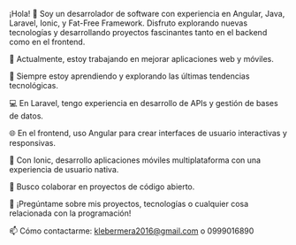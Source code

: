 ¡Hola! 👋
Soy un desarrolador de software con experiencia en Angular, Java, Laravel, Ionic, y Fat-Free Framework. Disfruto explorando nuevas tecnologías y desarrollando proyectos fascinantes tanto en el backend como en el frontend.

🔭 Actualmente, estoy trabajando en mejorar aplicaciones web y móviles.

🌱 Siempre estoy aprendiendo y explorando las últimas tendencias tecnológicas.

💻 En Laravel, tengo experiencia en desarrollo de APIs y gestión de bases de datos.

🌐 En el frontend, uso Angular para crear interfaces de usuario interactivas y responsivas.

📱 Con Ionic, desarrollo aplicaciones móviles multiplataforma con una experiencia de usuario nativa.

👯 Busco colaborar en proyectos de código abierto.

💬 ¡Pregúntame sobre mis proyectos, tecnologías o cualquier cosa relacionada con la programación!

📫 Cómo contactarme: klebermera2016@gmail.com o 0999016890
